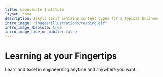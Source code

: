 ```yaml
---
title: Lemniscate Institute
layout: home
description: Jekyll Serif contains content types for a typical business website. The theme is fully responsive, blazing fast and artfully illustrated.
intro_image: "images/illustrations/reading.gif"
intro_image_absolute: true
intro_image_hide_on_mobile: false
---
```


# Learning at your Fingertips

Learn and excel in engineerning anytime and anywhere you want.
